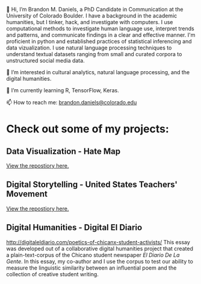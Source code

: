 👋 Hi, I’m Brandon M. Daniels, a PhD Candidate in Communication at the University of Colorado Boulder. I have a background in the academic humanities, but I tinker, hack, and investigate with computers. I use computational methods to investigate human language use, interpret trends and patterns, and communicate findings in a clear and effective manner. I'm proficient in python and established practices of statistical inferencing and data vizualization. I use natural language processing techniques to understand textual datasets ranging from small and curated corpora to unstructured social media data.

👀 I’m interested in cultural analytics, natural language processing, and the digital humanities.

🌱 I’m currently learning R, TensorFlow, Keras. 

 📫 How to reach me: brandon.daniels@colorado.edu

# Check out some of my projects:
## Data Visualization - Hate Map 
<a href="https://github.com/brandon-daniels/Data-Viz-Hate-Map"> View the repostiory here.</a>
## Digital Storytelling - United States Teachers' Movement 
<a href="https://github.com/brandon-daniels/Digital-Storytelling-GIS-Teachers">View the repostiory here.</a>
## Digital Humanities - Digital El Diario
http://digitaleldiario.com/poetics-of-chicanx-student-activists/
This essay was developed out of a collaborative digital humanities project that created a plain-text-corpus of the Chicano student newspaper _El Diario De La Gente_. In this essay, my co-author and I use the corpus to test our ability to measure the linguistic similarity between an influential poem and the collection of creative student writing.

